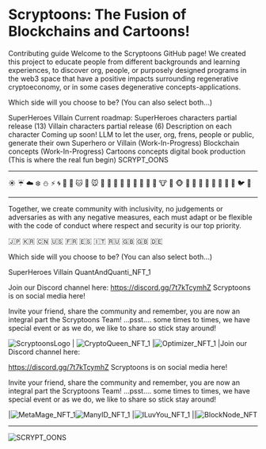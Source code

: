 
# Scryptoons: The Fusion of Blockchains and Cartoons!
Contributing guide
Welcome to the Scryptoons GitHub page! We created this project to educate people from different backgrounds and learning experiences, to discover org, people, or purposely designed programs in the web3 space that have a positive impacts surrounding regenerative cryptoeconomy, or in some cases degenerative concepts-applications.

Which side will you choose to be? (You can also select both...)

SuperHeroes
Villain
Current roadmap:
SuperHeroes characters partial release (13)
Villain characters partial release (6)
Description on each character
Coming up soon!
LLM to let the user, org, frens, people or public, generate their own Superhero or Villain (Work-In-Progress)
Blockchain concepts (Work-In-Progress)
Cartoons concepts digital book production (This is where the real fun begin)
SCRYPT_OONS


_________________________________
☀️ ☔ ☁️ ❄️ ⛄ ⚡ 🌀 🌁 🌊 🐱 🐶 🐭 🐹 🐰 🐺 🐸 🐯 🐨 🐻 🐷 🐽 🐮 🐗 🐵 🐒 🐴 🐎 🐫 🐑 🐘 🐼 🐍 🐦 🐤
__________________________________
Together, we create community with inclusivity, no judgements or adversaries as with any negative measures, each must adapt or be flexible with the code of conduct where respect and security is our top priority.



🇯🇵 🇰🇷 🇨🇳 🇺🇸 🇫🇷 🇪🇸 🇮🇹 🇷🇺 🇬🇧 🇬🇧 🇩🇪



Which side will you choose to be? (You can also select both...)

SuperHeroes
Villain
QuantAndQuanti_NFT_1

Join our Discord channel here: https://discord.gg/7t7kTcymhZ
Scryptoons is on social media here!

Invite your friend, share the community and remember, you are now an integral part the Scryptoons Team!
...psst.... some times to times, we have special event or as we do, we like to share so stick stay around!




 ![ScryptoonsLogo](https://github.com/user-attachments/assets/e085359c-5134-4dd4-a5b7-5610bfdc6e8d) | ![CryptoQueen_NFT_1](https://github.com/user-attachments/assets/5395bb83-0dc2-4e79-8387-2ec268174df4) |![Optimizer_NFT_1](https://github.com/user-attachments/assets/80054039-eeb9-41f3-9094-34d4bebc5b1e) |Join our Discord channel here: 

https://discord.gg/7t7kTcymhZ
Scryptoons is on social media here!

Invite your friend, share the community and remember, you are now an integral part the Scryptoons Team!
...psst.... some times to times, we have special event or as we do, we like to share so stick stay around!

 |![MetaMage_NFT_1](https://github.com/user-attachments/assets/bb9d89a0-ca7f-4009-8612-9534fcc29773)![ManyID_NFT_1](https://github.com/user-attachments/assets/3f6609c7-64d8-4266-b79f-386dacb14813) |![ILuvYou_NFT_1](https://github.com/user-attachments/assets/31f8bb49-6078-42d2-953b-9d0d1010c5f5) ||![BlockNode_NFT](https://github.com/user-attachments/assets/9b7368eb-5075-48b1-8a30-d5faa6256bc0)






______________________________________
![SCRYPT_OONS](https://github.com/user-attachments/assets/638b0eb9-c29b-4b89-8fde-d62b50bffb8b)

